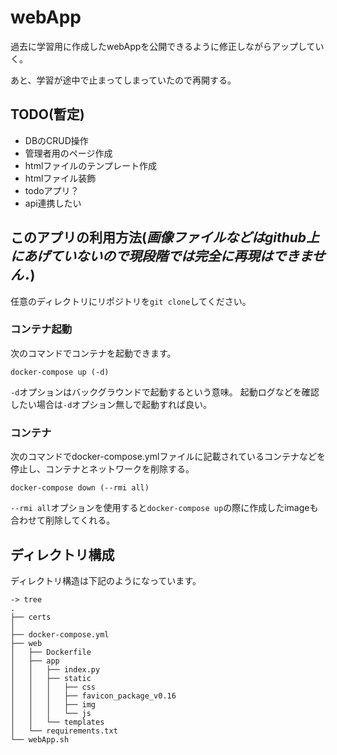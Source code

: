 # webApp

過去に学習用に作成したwebAppを公開できるように修正しながらアップしていく。

あと、学習が途中で止まってしまっていたので再開する。

## TODO(暫定)

- DBのCRUD操作
- 管理者用のページ作成
- htmlファイルのテンプレート作成
- htmlファイル装飾
- todoアプリ？
- api連携したい

## このアプリの利用方法(***画像ファイルなどはgithub上にあげていないので現段階では完全に再現はできません．***)

任意のディレクトリにリポジトリを`git clone`してください。

### コンテナ起動

次のコマンドでコンテナを起動できます。

```shell
docker-compose up (-d)
```

`-d`オプションはバックグラウンドで起動するという意味。
起動ログなどを確認したい場合は`-d`オプション無しで起動すれば良い。

### コンテナ

次のコマンドでdocker-compose.ymlファイルに記載されているコンテナなどを停止し、コンテナとネットワークを削除する。

```shell
docker-compose down (--rmi all)
```

`--rmi all`オプションを使用すると`docker-compose up`の際に作成したimageも合わせて削除してくれる。


## ディレクトリ構成

ディレクトリ構造は下記のようになっています。

```
-> tree
.
├── certs
│
├── docker-compose.yml
├── web
│   ├── Dockerfile
│   ├── app
│   │   ├── index.py
│   │   ├── static
│   │   │   ├── css            
│   │   │   ├── favicon_package_v0.16
│   │   │   ├── img
│   │   │   └── js
│   │   └── templates
│   └── requirements.txt
└── webApp.sh
```




